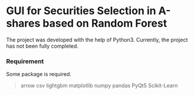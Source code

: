# GUI for Securities Selection in A-shares based on Random Forest
The project was developed with the help of Python3. Currently, the project has not been fully completed.
### Requirement
Some package is required.
>arrow
>csv
>lightgbm
>matplotlib
>numpy
>pandas
>PyQt5
>Scikit-Learn
